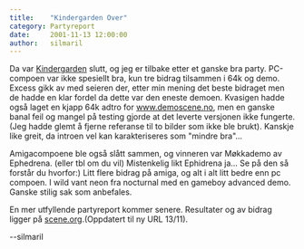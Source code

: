 ```yaml
---
title:    "Kindergarden Over"
category: Partyreport
date:     2001-11-13 12:00:00
author:   silmaril
---
```

Da var [Kindergarden](http://kg.slengpung.com) slutt, og jeg
er tilbake etter et ganske bra party. PC-compoen var ikke spesiellt bra,
kun tre bidrag tilsammen i 64k og demo. Excess gikk av med seieren der,
etter min mening det beste bidraget men de hadde en klar fordel da dette
var den eneste demoen. Kvasigen hadde også laget en kjapp 64k adtro for
www.demoscene.no, men en ganske banal feil og mangel på testing gjorde
at det leverte versjonen ikke fungerte. (Jeg hadde glemt å fjerne
referanse til to bilder som ikke ble brukt). Kanskje like greit, da
introen vel kan karakteriseres som "mindre bra"...

Amigacompoene ble også slått sammen, og vinneren var Møkkademo av
Ephedrena. (eller tbl om du vil) Mistenkelig likt Ephidrena ja... Se på
den så forstår du hvorfor:) Litt flere bidrag på amiga, og alt i alt
litt bedre enn pc compoen. I wild vant neon fra nocturnal med en gameboy
advanced demo. Ganske stilig sak som anbefales.

En mer utfyllende partyreport kommer senere. Resultater og av bidrag
ligger på
[scene.org](http://www.scene.org/dir.php?dir=/parties/2001/kindergarden01/).(Oppdatert
til ny URL 13/11).

--silmaril

